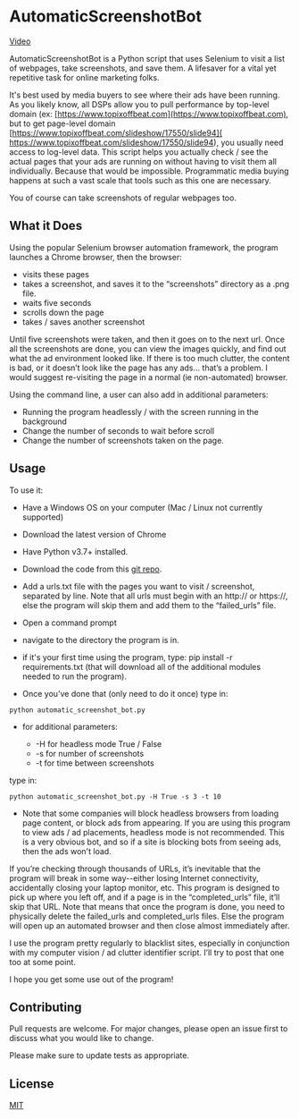 # AutomaticScreenshotBot

[Video](https://drive.google.com/file/d/1oMW__lwHS8pXpg4meTUptFvmbGqtsYvp/view)

AutomaticScreenshotBot is a Python script that uses Selenium to visit a list of webpages, take screenshots, and save them. A lifesaver for a vital yet repetitive task for online marketing folks.

It's best used by media buyers to see where their ads have been running. As you likely know, all DSPs allow you to pull performance by top-level domain (ex: [https://www.topixoffbeat.com](https://www.topixoffbeat.com), but to get page-level domain [https://www.topixoffbeat.com/slideshow/17550/slide94]( https://www.topixoffbeat.com/slideshow/17550/slide94), you usually need access to log-level data. This script helps you actually check / see the actual pages that your ads are running on without having to visit them all individually. Because that would be impossible. Programmatic media buying happens at such a vast scale that tools such as this one are necessary.

You of course can take screenshots of regular webpages too.

## What it Does

Using the popular Selenium browser automation framework, the program launches a Chrome browser, then the browser:

* visits these pages
* takes a screenshot, and saves it to the “screenshots” directory as a .png file.
* waits five seconds
* scrolls down the page
* takes / saves another screenshot

Until five screenshots were taken, and then it goes on to the next url. Once all the screenshots are done, you can view the images quickly, and find out what the ad environment looked like. If there is too much clutter, the content is bad, or it doesn’t look like the page has any ads… that’s a problem. I would suggest re-visiting the page in a normal (ie non-automated) browser.

Using the command line, a user can also add in additional parameters:
* Running the program headlessly / with the screen running in the background
* Change the number of seconds to wait before scroll
* Change the number of screenshots taken on the page.

## Usage

To use it:
* Have a Windows OS on your computer (Mac / Linux not currently supported)
* Download the latest version of Chrome
* Have Python v3.7+ installed. 
* Download the code from this [git repo](https://github.com/wrny/automatic_screenshot_bot). 

* Add a urls.txt file with the pages you want to visit / screenshot, separated by line. Note that all urls must begin with an http:// or https://, else the program will skip them and add them to the “failed_urls” file.
* Open a command prompt
* navigate to the directory the program is in.
* if it's your first time using the program, type: pip install -r requirements.txt (that will download all of the additional modules needed to run the program).
* Once you’ve done that (only need to do it once) type in: 

```python automatic_screenshot_bot.py```

* for additional parameters:

    * -H for headless mode True / False
    * -s for number of screenshots
    * -t for time between screenshots

type in: 

```python automatic_screenshot_bot.py -H True -s 3 -t 10```

* Note that some companies will block headless browsers from loading page content, or block ads from appearing. If you are using this program to view ads / ad placements, headless mode is not recommended. This is a very obvious bot, and so if a site is blocking bots from seeing ads, then the ads won't load.

If you’re checking through thousands of URLs, it’s inevitable that the program will break in some way--either losing Internet connectivity, accidentally closing your laptop monitor, etc. This program is designed to pick up where you left off, and if a page is in the “completed_urls” file, it’ll skip that URL. Note that means that once the program is done, you need to physically delete the failed_urls and completed_urls files. Else the program will open up an automated browser and then close almost immediately after.

I use the program pretty regularly to blacklist sites, especially in conjunction with my computer vision / ad clutter identifier script. I’ll try to post that one too at some point.

I hope you get some use out of the program!


## Contributing
Pull requests are welcome. For major changes, please open an issue first to discuss what you would like to change.

Please make sure to update tests as appropriate.

## License
[MIT](https://choosealicense.com/licenses/mit/)
